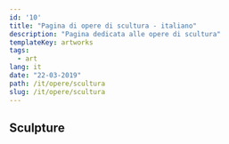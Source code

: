 ```yaml
---
id: '10'
title: "Pagina di opere di scultura - italiano"
description: "Pagina dedicata alle opere di scultura"
templateKey: artworks
tags:
  - art
lang: it
date: "22-03-2019"
path: /it/opere/scultura
slug: /it/opere/scultura
---
```


## Sculpture
